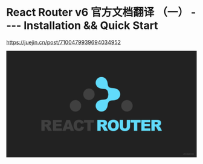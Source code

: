 # React Router v6 官方文档翻译 （一） ---- Installation && Quick Start

https://juejin.cn/post/7100479939694034952

![React Router v6 官方文档翻译  （一） ---- Installation && Quick Start](./assets/38253bb346404a858652237fdd722d16.awebp.png)